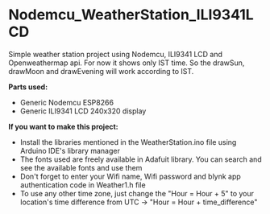 # Nodemcu_WeatherStation_ILI9341LCD
Simple weather station project using Nodemcu, ILI9341 LCD and Openweathermap api.
For now it shows only IST time.
So the drawSun, drawMoon and drawEvening will work according to IST.
<p><strong>Parts used:</strong></p>
<ul>
  <li>Generic Nodemcu ESP8266</li>
  <li>Generic ILI9341 LCD 240x320 display</li>
</ul>
<p><strong>If you want to make this project:</strong></p>
<ul>
  <li>Install the libraries mentioned in the WeatherStation.ino file using Arduino IDE's library manager</li>
  <li>The fonts used are freely available in Adafuit library. You can search and see the available fonts and use them</li>
  <li>Don't forget to enter your Wifi name, Wifi password and blynk app authentication code in Weather1.h file</li>
  <li>To use any other time zone, just change the "Hour = Hour + 5" to your location's time difference from UTC -> "Hour = Hour + time_difference"</li>
</ul>
